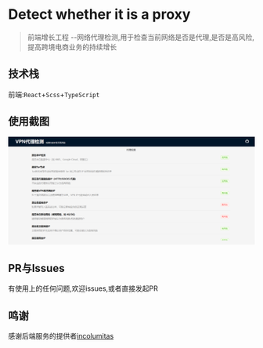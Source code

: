 # Detect whether it is a proxy

> 前端增长工程 --网络代理检测,用于检查当前网络是否是代理,是否是高风险,提高跨境电商业务的持续增长

## 技术栈

前端:`React`+`Scss`+`TypeScript`

## 使用截图

![image-20250808182827569](./image-20250808182827569.png)

## PR与Issues

有使用上的任何问题,欢迎issues,或者直接发起PR

## 鸣谢

感谢后端服务的提供者[incolumitas](https://incolumitas.com/)

